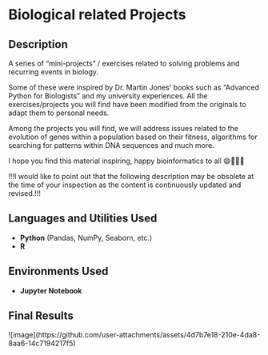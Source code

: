 <h1>Biological related Projects</h1>

<h2>Description</h2>
A series of “mini-projects” / exercises related to solving problems and recurring events in biology.

Some of these were inspired by Dr. Martin Jones' books such as “Advanced Python for Biologists” and my university experiences. All the exercises/projects you will find have been modified from the originals to adapt them to personal needs.

Among the projects you will find, we will address issues related to the evolution of genes within a population based on their fitness, algorithms for searching for patterns within DNA sequences and much more.

I hope you find this material inspiring, happy bioinformatics to all 😄🔬🌱🐧

!!!I would like to point out that the following description may be obsolete at the time of your inspection as the content is continuously updated and revised.!!!
<br />


<h2>Languages and Utilities Used</h2>

- <b>Python</b> (Pandas, NumPy, Seaborn, etc.)
- <b>R</b>

<h2>Environments Used </h2>

- <b>Jupyter Notebook</b> 

<h2>Final Results</h2>
![image](https://github.com/user-attachments/assets/4d7b7e18-210e-4da8-8aa6-14c7194217f5)
